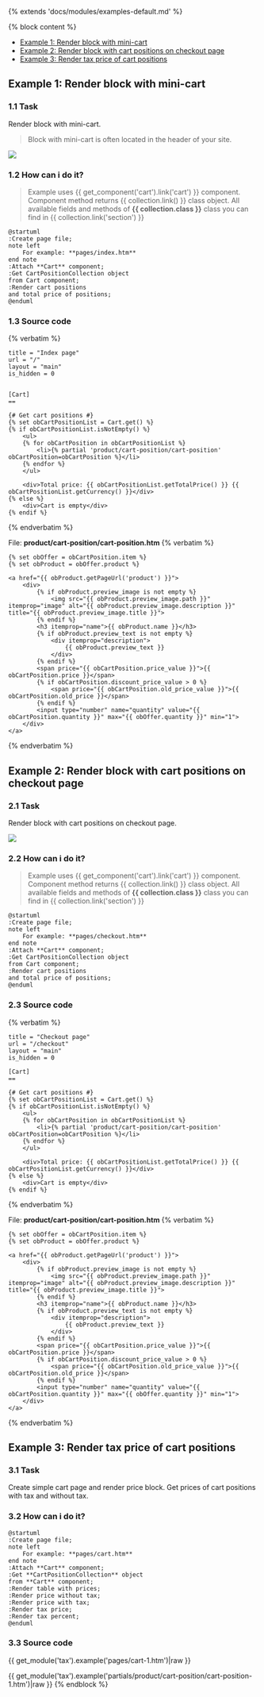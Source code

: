 {% extends 'docs/modules/examples-default.md' %}

{% block content %}
* [Example 1: Render block with mini-cart](#example-1-render-block-with-mini-cart)
* [Example 2: Render block with cart positions on checkout page](#example-2-render-block-with-cart-positions-on-checkout-page)
* [Example 3: Render tax price of cart positions](#example-3-render-tax-price-of-cart-positions)

## Example 1: Render block with mini-cart

### 1.1 Task

Render block with mini-cart.

> Block with mini-cart is often located in the header of your site.

![](./../../../assets/images/fronend-cart-1.png)

### 1.2 How can i do it?

> Example uses {{ get_component('cart').link('cart') }} component.
Component method returns {{ collection.link() }} class object.
All available fields and methods of **{{ collection.class }}** class you can find in {{ collection.link('section') }}

```plantuml
@startuml
:Create page file;
note left
    For example: **pages/index.htm**
end note
:Attach **Cart** component;
:Get CartPositionCollection object
from Cart component;
:Render cart positions
and total price of positions;
@enduml
```

### 1.3 Source code

{% verbatim %}
```twig
title = "Index page"
url = "/"
layout = "main"
is_hidden = 0


[Cart]
==

{# Get cart positions #}
{% set obCartPositionList = Cart.get() %}
{% if obCartPositionList.isNotEmpty() %}
    <ul>
    {% for obCartPosition in obCartPositionList %}
        <li>{% partial 'product/cart-position/cart-position' obCartPosition=obCartPosition %}</li>
    {% endfor %}
    </ul>
    
    <div>Total price: {{ obCartPositionList.getTotalPrice() }} {{ obCartPositionList.getCurrency() }}</div>
{% else %}
    <div>Cart is empty</div>
{% endif %}
```
{% endverbatim %}

File: **product/cart-position/cart-position.htm**
{% verbatim %}
```twig
{% set obOffer = obCartPosition.item %}
{% set obProduct = obOffer.product %}

<a href="{{ obProduct.getPageUrl('product') }}">
    <div>
        {% if obProduct.preview_image is not empty %}
            <img src="{{ obProduct.preview_image.path }}" itemprop="image" alt="{{ obProduct.preview_image.description }}" title="{{ obProduct.preview_image.title }}">
        {% endif %}
        <h3 itemprop="name">{{ obProduct.name }}</h3>
        {% if obProduct.preview_text is not empty %}
            <div itemprop="description">
                {{ obProduct.preview_text }}
            </div>
        {% endif %}
        <span price="{{ obCartPosition.price_value }}">{{ obCartPosition.price }}</span>
        {% if obCartPosition.discount_price_value > 0 %}
            <span price="{{ obCartPosition.old_price_value }}">{{ obCartPosition.old_price }}</span>
        {% endif %}
        <input type="number" name="quantity" value="{{ obCartPosition.quantity }}" max="{{ obOffer.quantity }}" min="1">
    </div>
</a>
```
{% endverbatim %}

## Example 2: Render block with cart positions on checkout page

### 2.1 Task

Render block with cart positions on checkout page.

![](./../../../assets/images/fronend-cart-2.png)

### 2.2 How can i do it?

> Example uses {{ get_component('cart').link('cart') }} component.
Component method returns {{ collection.link() }} class object.
All available fields and methods of **{{ collection.class }}** class you can find in {{ collection.link('section') }}

```plantuml
@startuml
:Create page file;
note left
    For example: **pages/checkout.htm**
end note
:Attach **Cart** component;
:Get CartPositionCollection object
from Cart component;
:Render cart positions
and total price of positions;
@enduml
```

### 2.3 Source code

{% verbatim %}
```twig
title = "Checkout page"
url = "/checkout"
layout = "main"
is_hidden = 0

[Cart]
==

{# Get cart positions #}
{% set obCartPositionList = Cart.get() %}
{% if obCartPositionList.isNotEmpty() %}
    <ul>
    {% for obCartPosition in obCartPositionList %}
        <li>{% partial 'product/cart-position/cart-position' obCartPosition=obCartPosition %}</li>
    {% endfor %}
    </ul>
    
    <div>Total price: {{ obCartPositionList.getTotalPrice() }} {{ obCartPositionList.getCurrency() }}</div>
{% else %}
    <div>Cart is empty</div>
{% endif %}
```
{% endverbatim %}

File: **product/cart-position/cart-position.htm**
{% verbatim %}
```twig
{% set obOffer = obCartPosition.item %}
{% set obProduct = obOffer.product %}

<a href="{{ obProduct.getPageUrl('product') }}">
    <div>
        {% if obProduct.preview_image is not empty %}
            <img src="{{ obProduct.preview_image.path }}" itemprop="image" alt="{{ obProduct.preview_image.description }}" title="{{ obProduct.preview_image.title }}">
        {% endif %}
        <h3 itemprop="name">{{ obProduct.name }}</h3>
        {% if obProduct.preview_text is not empty %}
            <div itemprop="description">
                {{ obProduct.preview_text }}
            </div>
        {% endif %}
        <span price="{{ obCartPosition.price_value }}">{{ obCartPosition.price }}</span>
        {% if obCartPosition.discount_price_value > 0 %}
            <span price="{{ obCartPosition.old_price_value }}">{{ obCartPosition.old_price }}</span>
        {% endif %}
        <input type="number" name="quantity" value="{{ obCartPosition.quantity }}" max="{{ obOffer.quantity }}" min="1">
    </div>
</a>
```
{% endverbatim %}

## Example 3: Render tax price of cart positions

### 3.1 Task

Create simple cart page and render price block. Get prices of cart positions with tax and without tax.

### 3.2 How can i do it?

```plantuml
@startuml
:Create page file;
note left
    For example: **pages/cart.htm**
end note
:Attach **Cart** component;
:Get **CartPositionCollection** object
from **Cart** component;
:Render table with prices;
:Render price without tax;
:Render price with tax;
:Render tax price;
:Render tax percent;
@enduml
```

### 3.3 Source code

{{ get_module('tax').example('pages/cart-1.htm')|raw }}

{{ get_module('tax').example('partials/product/cart-position/cart-position-1.htm')|raw }}
{% endblock %}

